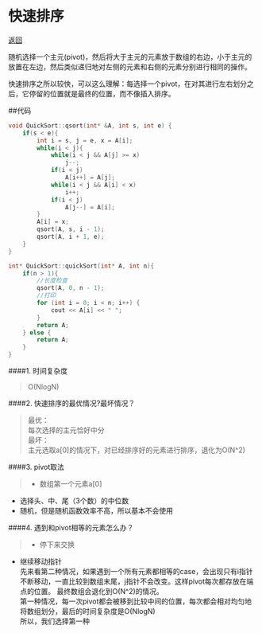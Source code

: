 ﻿# 快速排序

[返回](https://github.com/zzzvvvxxxd/BuluCoding/blob/master/Sort/index.md)

随机选择一个主元(pivot)，然后将大于主元的元素放于数组的右边，小于主元的放置在左边，然后类似递归地对左侧的元素和右侧的元素分别进行相同的操作。  

快速排序之所以较快，可以这么理解：每选择一个pivot，在对其进行左右划分之后，它停留的位置就是最终的位置，而不像插入排序。  

##代码
```C++
void QuickSort::qsort(int* &A, int s, int e) {
	if(s < e){
		int i = s, j = e, x = A[i];
		while(i < j){
			while(i < j && A[j] >= x)
				j--;
			if(i < j)
				A[i++] = A[j];
			while(i < j && A[i] < x)
				i++;
			if(i < j)
				A[j--] = A[i];
		}
		A[i] = x;
		qsort(A, s, i - 1);
		qsort(A, i + 1, e);
	}
}

int* QuickSort::quickSort(int* A, int n){
	if(n > 1){
		//长度检查
		qsort(A, 0, n - 1);
		//打印
		for (int i = 0; i < n; i++) {
			cout << A[i] << " ";
		}
		return A;
	} else {
		return A;
	}
}
```

####1. 时间复杂度
> O(NlogN)

####2. 快速排序的最优情况?最坏情况？
> 最优：  
每次选择的主元恰好中分  
最坏：  
主元选取a[0]的情况下，对已经排序好的元素进行排序，退化为O(N^2)

####3. pivot取法
> * 数组第一个元素a[0]
  * 选择头、中、尾（3个数）的中位数
  * 随机，但是随机函数效率不高，所以基本不会使用
  
####4. 遇到和pivot相等的元素怎么办？

> * 停下来交换
  * 继续移动指针  
  先来看第二种情况，如果遇到一个所有元素都相等的case，会出现只有i指针不断移动，一直比较到数组末尾，j指针不会改变。这样pivot每次都存放在端点的位置。
  最终数组会退化到O(N^2)的情况。  
  第一种情况，每一次pivot都会被移到比较中间的位置，每次都会相对均匀地将数组划分，最后的时间复杂度是O(NlogN)  
  所以，我们选择第一种  